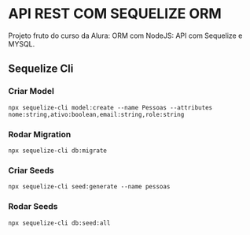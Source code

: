 # API REST COM SEQUELIZE ORM

<p>Projeto fruto do curso da Alura: ORM com NodeJS: API com Sequelize e MYSQL.</p>

## Sequelize Cli

### Criar Model

<p><code>npx sequelize-cli model:create --name Pessoas --attributes nome:string,ativo:boolean,email:string,role:string</code></p>

### Rodar Migration

<p><code>npx sequelize-cli db:migrate</code></p>

### Criar Seeds

<p><code>npx sequelize-cli seed:generate --name pessoas</code></p>

### Rodar Seeds

<p><code>npx sequelize-cli db:seed:all</code></p>
